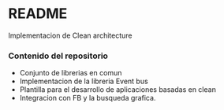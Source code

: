 # README #

Implementacion de Clean architecture

### Contenido del repositorio ###

* Conjunto de librerias en comun
* Implementacion de la libreria Event bus
* Plantilla para el desarrollo de aplicaciones basadas en clean
* Integracion con FB y la busqueda grafica.

